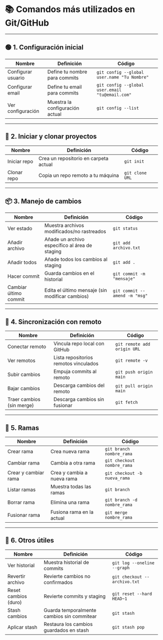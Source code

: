 # 📚 Comandos más utilizados en Git/GitHub

---

## 🟢 1. Configuración inicial
| Nombre                | Definición                                      | Código                                           |
|------------------------|------------------------------------------------|-------------------------------------------------|
| Configurar usuario     | Define tu nombre para commits                   | `git config --global user.name "Tu Nombre"`     |
| Configurar email       | Define tu email para commits                    | `git config --global user.email "tu@email.com"` |
| Ver configuración      | Muestra la configuración actual                 | `git config --list`                             |

---

## 📂 2. Iniciar y clonar proyectos
| Nombre                | Definición                                      | Código                     |
|------------------------|------------------------------------------------|-----------------------------|
| Iniciar repo           | Crea un repositorio en carpeta actual           | `git init`                  |
| Clonar repo            | Copia un repo remoto a tu máquina               | `git clone URL`             |

---

## 📦 3. Manejo de cambios
| Nombre                | Definición                                      | Código                       |
|------------------------|------------------------------------------------|-------------------------------|
| Ver estado             | Muestra archivos modificados/no rastreados      | `git status`                  |
| Añadir archivo         | Añade un archivo específico al área de staging  | `git add archivo.txt`         |
| Añadir todos           | Añade todos los cambios al staging              | `git add .`                   |
| Hacer commit           | Guarda cambios en el historial                  | `git commit -m "mensaje"`     |
| Cambiar último commit  | Edita el último mensaje (sin modificar cambios) | `git commit --amend -m "msg"` |

---

## 🔄 4. Sincronización con remoto
| Nombre                | Definición                                      | Código                       |
|------------------------|------------------------------------------------|-------------------------------|
| Conectar remoto        | Vincula repo local con GitHub                   | `git remote add origin URL`   |
| Ver remotos            | Lista repositorios remotos vinculados           | `git remote -v`               |
| Subir cambios          | Empuja commits al remoto                        | `git push origin main`        |
| Bajar cambios          | Descarga cambios del remoto                     | `git pull origin main`        |
| Traer cambios (sin merge)| Descarga cambios sin fusionar                 | `git fetch`                   |

---

## 🌿 5. Ramas
| Nombre                | Definición                                      | Código                       |
|------------------------|------------------------------------------------|-------------------------------|
| Crear rama             | Crea nueva rama                                | `git branch nombre_rama`      |
| Cambiar rama           | Cambia a otra rama                             | `git checkout nombre_rama`    |
| Crear y cambiar rama   | Crea y cambia a nueva rama                     | `git checkout -b nueva_rama`  |
| Listar ramas           | Muestra todas las ramas                        | `git branch`                  |
| Borrar rama            | Elimina una rama                               | `git branch -d nombre_rama`   |
| Fusionar rama          | Fusiona rama en la actual                      | `git merge nombre_rama`       |

---

## 🧹 6. Otros útiles
| Nombre                | Definición                                      | Código                       |
|------------------------|------------------------------------------------|-------------------------------|
| Ver historial          | Muestra historial de commits                   | `git log --oneline --graph`   |
| Revertir archivo       | Revierte cambios no confirmados                | `git checkout -- archivo.txt` |
| Reset cambios (duro)   | Revierte commits y staging                     | `git reset --hard HEAD~1`     |
| Stash cambios          | Guarda temporalmente cambios sin commitear     | `git stash`                   |
| Aplicar stash          | Restaura los cambios guardados en stash        | `git stash pop`               |